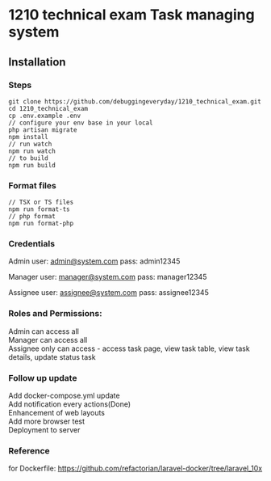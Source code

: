 # 1210 technical exam Task managing system

## Installation

### Steps
```
git clone https://github.com/debuggingeveryday/1210_technical_exam.git
cd 1210_technical_exam
cp .env.example .env
// configure your env base in your local
php artisan migrate
npm install
// run watch
npm run watch
// to build
npm run build
```

### Format files
```
// TSX or TS files
npm run format-ts
// php format
npm run format-php
```

### Credentials

Admin
user: admin@system.com
pass: admin12345

Manager
user: manager@system.com
pass: manager12345

Assignee
user: assignee@system.com
pass: assignee12345

### Roles and Permissions:

Admin can access all</br>
Manager can access all</br>
Assignee only can access - access task page, view task table, view task details, update status task

### Follow up update

Add docker-compose.yml update</br>
Add notification every actions(Done)</br>
Enhancement of web layouts</br>
Add more browser test</br>
Deployment to server</br>

### Reference

for Dockerfile: https://github.com/refactorian/laravel-docker/tree/laravel_10x

